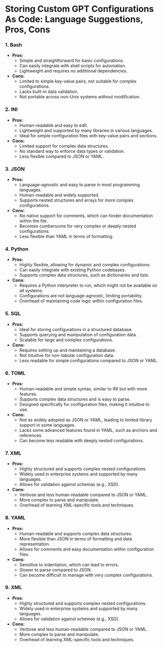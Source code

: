 # Storing Custom GPT Configurations As Code: Language Suggestions, Pros, Cons

### 1. **Bash**
   - **Pros:**
     - Simple and straightforward for basic configurations.
     - Can easily integrate with shell scripts for automation.
     - Lightweight and requires no additional dependencies.
   - **Cons:**
     - Limited to simple key-value pairs; not suitable for complex configurations.
     - Lacks built-in data validation.
     - Not portable across non-Unix systems without modification.

### 2. **INI**
   - **Pros:**
     - Human-readable and easy to edit.
     - Lightweight and supported by many libraries in various languages.
     - Ideal for simple configuration files with key-value pairs and sections.
   - **Cons:**
     - Limited support for complex data structures.
     - No standard way to enforce data types or validation.
     - Less flexible compared to JSON or YAML.

### 3. **JSON**
   - **Pros:**
     - Language-agnostic and easy to parse in most programming languages.
     - Human-readable and widely supported.
     - Supports nested structures and arrays for more complex configurations.
   - **Cons:**
     - No native support for comments, which can hinder documentation within the file.
     - Becomes cumbersome for very complex or deeply nested configurations.
     - Less flexible than YAML in terms of formatting.

### 4. **Python**
   - **Pros:**
     - Highly flexible, allowing for dynamic and complex configurations.
     - Can easily integrate with existing Python codebases.
     - Supports complex data structures, such as dictionaries and lists.
   - **Cons:**
     - Requires a Python interpreter to run, which might not be available on all systems.
     - Configurations are not language-agnostic, limiting portability.
     - Overhead of maintaining code logic within configuration files.

### 5. **SQL**
   - **Pros:**
     - Ideal for storing configurations in a structured database.
     - Supports querying and manipulation of configuration data.
     - Scalable for large and complex configurations.
   - **Cons:**
     - Requires setting up and maintaining a database.
     - Not intuitive for non-tabular configuration data.
     - Less readable for simple configurations compared to JSON or YAML.

### 6. **TOML**
   - **Pros:**
     - Human-readable and simple syntax, similar to INI but with more features.
     - Supports complex data structures and is easy to parse.
     - Designed specifically for configuration files, making it intuitive to use.
   - **Cons:**
     - Not as widely adopted as JSON or YAML, leading to limited library support in some languages.
     - Lacks some advanced features found in YAML, such as anchors and references.
     - Can become less readable with deeply nested configurations.

### 7. **XML**
   - **Pros:**
     - Highly structured and supports complex nested configurations.
     - Widely used in enterprise systems and supported by many languages.
     - Allows for validation against schemas (e.g., XSD).
   - **Cons:**
     - Verbose and less human-readable compared to JSON or YAML.
     - More complex to parse and manipulate.
     - Overhead of learning XML-specific tools and techniques.

### 8. **YAML**
   - **Pros:**
     - Human-readable and supports complex data structures.
     - More flexible than JSON in terms of formatting and data representation.
     - Allows for comments and easy documentation within configuration files.
   - **Cons:**
     - Sensitive to indentation, which can lead to errors.
     - Slower to parse compared to JSON.
     - Can become difficult to manage with very complex configurations.

### 9. **XML**
   - **Pros:**
     - Highly structured and supports complex nested configurations.
     - Widely used in enterprise systems and supported by many languages.
     - Allows for validation against schemas (e.g., XSD).
   - **Cons:**
     - Verbose and less human-readable compared to JSON or YAML.
     - More complex to parse and manipulate.
     - Overhead of learning XML-specific tools and techniques.

